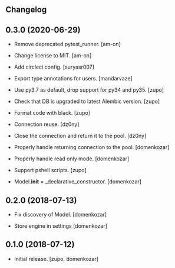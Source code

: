 ## Changelog

0.3.0 (2020-06-29)
------------------

* Remove deprecated pytest_runner.
  [am-on]

* Change license to MIT.
  [am-on]

* Add circleci config.
  [suryasr007]

* Export type annotations for users.
  [mandarvaze]

* Use py3.7 as default, drop support for py34 and py35.
  [zupo]
  
* Check that DB is upgraded to latest Alembic version.
  [zupo]
  
* Format code with black.
  [zupo]
  
* Connection reuse.
  [dz0ny]
  
* Close the connection and return it to the pool.
  [dz0ny]
  
* Properly handle returning connection to the pool.
  [domenkozar]
  
* Properly handle read only mode.
  [domenkozar]
  
* Support pshell scripts.
  [zupo]
  
* Model.__init__ = _declarative_constructor.
  [domenkozar]


0.2.0 (2018-07-13)
------------------

* Fix discovery of Model.
  [domenkozar]

* Store engine in settings
  [domenkozar]


0.1.0 (2018-07-12)
------------------

* Initial release. 
  [zupo, domenkozar]
